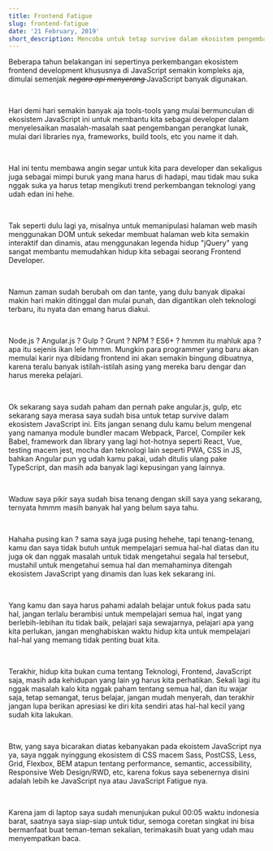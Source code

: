 ```yaml
---
title: Frontend Fatigue
slug: frontend-fatigue
date: '21 February, 2019'
short_description: Mencoba untuk tetap survive dalam ekosistem pengembangan frontend
---
```


Beberapa tahun belakangan ini sepertinya perkembangan ekosistem frontend development khususnya di JavaScript semakin kompleks aja, dimulai semenjak <i style='text-decoration: line-through;'> negara api menyerang </i> JavaScript banyak digunakan.

<br/>

Hari demi hari semakin banyak aja tools-tools yang mulai bermunculan di ekosistem JavaScript ini untuk membantu kita sebagai developer dalam menyelesaikan masalah-masalah saat pengembangan perangkat lunak, mulai dari libraries nya, frameworks, build tools, etc you name it dah. 

<br/>

Hal ini tentu membawa angin segar untuk kita para developer dan sekaligus juga sebagai mimpi buruk yang mana harus di hadapi, mau tidak mau suka nggak suka ya harus tetap mengikuti trend perkembangan teknologi yang udah edan ini hehe.

<br/>

Tak seperti dulu lagi ya, misalnya untuk memanipulasi halaman web masih menggunakan DOM untuk sekedar membuat halaman web kita semakin interaktif dan dinamis, atau menggunakan legenda hidup "jQuery" yang sangat membantu memudahkan hidup kita sebagai seorang Frontend Developer.

<br/>

Namun zaman sudah berubah om dan tante, yang dulu banyak dipakai makin hari makin ditinggal dan mulai punah, dan digantikan oleh teknologi terbaru, itu nyata dan emang harus diakui.

<br/>

Node.js ? Angular.js ? Gulp ? Grunt ? NPM ? ES6+ ? hmmm itu mahluk apa ? apa itu sejenis ikan lele hmmm. Mungkin para programmer yang baru akan memulai karir nya dibidang frontend ini akan semakin bingung dibuatnya, karena teralu banyak istilah-istilah asing yang mereka baru dengar dan harus mereka pelajari.

<br />

Ok sekarang saya sudah paham dan pernah pake angular.js, gulp, etc sekarang saya merasa saya sudah bisa untuk tetap survive dalam ekosistem JavaScript ini. Eits jangan senang dulu kamu belum mengenal yang namanya module bundler macam Webpack, Parcel, Compiler kek Babel, framework dan library yang lagi hot-hotnya seperti React, Vue, testing macem jest, mocha dan teknologi lain seperti PWA, CSS in JS, bahkan Angular pun yg udah kamu pakai, udah ditulis ulang pake TypeScript, dan masih ada banyak lagi kepusingan yang lainnya. 

<br/>

Waduw saya pikir saya sudah bisa tenang dengan skill saya yang sekarang, ternyata hmmm masih banyak hal yang belum saya tahu.

<br/>

Hahaha pusing kan ? sama saya juga pusing hehehe, tapi tenang-tenang, kamu dan saya tidak butuh untuk mempelajari semua hal-hal diatas dan itu juga ok dan nggak masalah untuk tidak mengetahui segala hal tersebut, mustahil untuk mengetahui semua hal dan memahaminya ditengah ekosistem JavaScript yang dinamis dan luas kek sekarang ini.

<br/>

Yang kamu dan saya harus pahami adalah belajar untuk fokus pada satu hal, jangan terlalu berambisi untuk mempelajari semua hal, ingat yang berlebih-lebihan itu tidak baik, pelajari saja sewajarnya, pelajari apa yang kita perlukan, jangan menghabiskan waktu hidup kita untuk mempelajari hal-hal yang memang tidak penting buat kita.

<br/>

Terakhir, hidup kita bukan cuma tentang Teknologi, Frontend, JavaScript saja, masih ada kehidupan yang lain yg harus kita perhatikan. Sekali lagi itu nggak masalah kalo kita nggak paham tentang semua hal, dan itu wajar saja, tetap semangat, terus belajar, jangan mudah menyerah, dan terakhir jangan lupa berikan apresiasi ke diri kita sendiri atas hal-hal kecil yang sudah kita lakukan.

<br/>

Btw, yang saya bicarakan diatas kebanyakan pada ekoistem JavaScript nya ya, saya nggak nyinggung ekosistem di CSS macem Sass, PostCSS, Less, Grid, Flexbox, BEM atapun tentang performance, semantic, accessibility, Responsive Web Design/RWD, etc, karena fokus saya sebenernya disini adalah lebih ke JavaScript nya atau JavaScript Fatigue nya.

<br/>

Karena jam di laptop saya sudah menunjukan pukul 00:05 waktu indonesia barat, saatnya saya siap-siap untuk tidur, semoga coretan singkat ini bisa bermanfaat buat teman-teman sekalian, terimakasih buat yang udah mau menyempatkan baca.

<br/> 